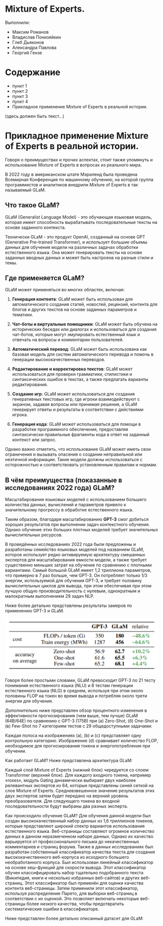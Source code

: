 # Mixture of Experts.
Выполнили:
* Максим Романов
* Владислав Понизяйкин
* Глеб Дьяконов
* Александра Павлова
* Георгий Гензе

# Содержание
* пункт 1
* пункт 2
* пункт 3
* пункт 4
* Прикладное применение Mixture of Experts в реальной истории.

(здесь должен быть текст…)

# Прикладное применение Mixture of Experts в реальной истории.
Говоря о преимуществах и прочих аспектах, стоит также упомянуть и использование Mixture of Experts в вопросах из реального мира.

В 2022 году в американском штате Мэриленд была проведена Всемирная Конференция по машинному обучению, на которой группа программистов и аналитиков внедрили Mixture of Experts в так называемый GLaM.

## Что такое GLaM?
GLaM (Generalist Language Model) - это обучающая языковая модель, которая имеет способность вырабатывать последовательные тексты на основе заданного контекста. 

Технически GLaM - это продукт OpenAI, созданный на основе GPT (Generative Pre-trained Transformer), и использует большие объемы данных для обучения модели на различных задачах обработки естественного языка. Она может генерировать тексты на основе заданных вводных данных и может быть настроена на разные стили и темы.

## Где применяется GLaM?
GLaM может применяться во многих областях, включая:

1. **Генерация контента**: GLaM может быть использован для автоматического создания статей, новостей, рецензий, контента для блогов и других текстов на основе заданных параметров и тематики.

2. **Чат-боты и виртуальные помощники**: GLaM может быть обучена на исторических беседах или диалогах и использоваться для создания чат-ботов, которые могут эмулировать естественный язык и отвечать на вопросы и комментарии пользователей.

3. **Автоматический перевод**: GLaM может быть использована как базовая модель для систем автоматического перевода и помочь в генерации высококачественных переводов.

4. **Редактирование и корректировка текстов**: GLaM может использоваться для проверки грамматики, стилистики и синтаксических ошибок в текстах, а также предлагать варианты редактирования.

5. **Создание игр**: GLaM может использоваться для создания генеративных текстовых игр, где игроки взаимодействуют с экраном, задавая вопросы или принимая решения, а GLaM генерирует ответы и результаты в соответствии с действиями игрока.

6. **Генерация кода**: GLaM может использоваться для помощи в разработке программного обеспечения, предоставляя синтаксически правильные фрагменты кода в ответ на заданный контекст или запрос.

Однако важно отметить, что использование GLaM может иметь свои ограничения и вызывать опасения о создании неправильной или неэтичной информации. Такие модели должны использоваться с осторожностью и соответствовать установленным правилам и нормам.

## В чём преимущества (показанные в исследованиях 2022 года) GLaM?
Масштабирование языковых моделей с использованием большего количества данных, вычислений и параметров привело к значительному прогрессу в обработке естественного языка.

Таким образом, благодаря масштабированию **GPT-3** смог добиться хороших результатов при выполнении задач контекстного обучения. Однако обучение этих больших плотных моделей требует значительных вычислительных ресурсов.

В проведённых исследованиях 2022 года были предложены и разработаны семейство языковых моделей под названием GLaM, которое использует редко активируемую архитектуру смешанных экспертов для масштабирования емкости модели, а также требует существенно меньших затрат на обучение по сравнению с плотными вариантами. Самый большой GLaM имеет 1,2 триллиона параметров, что примерно в 7 раз больше, чем GPT-3. Он потребляет только 1/3 энергии, используемой для обучения GPT-3, и требует половину вычислительных циклов для вывода, при этом обеспечивая при этом лучшую общую производительность с нулевым, однократным и малократным выполнением 29 задач NLP.

Ниже более детально представлены результаты замеров по применению GPT-3 и GLaM.

![GPT-3, GLaM](Mixture_of_experts_и_применение_к_GPT/GPT3:GLAM.png "GPT-3/GLaM")

Говоря более простыми словами, GLaM превосходит GPT-3 по 21 тесту понимания естественного языка (NLU) и 8 тестам генерации естественного языка (NLG) в среднем, используя при этом около половины FLOP на токен во время вывода и потребляя около трети энергии для обучения.

Дополнительно ниже представлен обзор процентного изменения в эффективности прогнозирования (чем выше, тем лучше) GLaM (64B/64E) по сравнению с GPT-3 (175B) при (а) Zero-Shot, (б) One-Shot и (в) Few-Shot по 7 категориям тестов с 29 общедоступными задачами:



Каждая полоса на изображениях (a), (b) и (c) представляет одну контрольную категорию. Изображение (d) сравнивает количество FLOP, необходимое для прогнозирования токена и энергопотребления при обучении.

Как работает GLaM?
Ниже представлена архитектура GLaM:


Каждый слой Mixture of Experts (нижний блок) чередуется со слоем Transformer (верхний блок). Для каждого входного токена, например «roses», модуль Gating динамически выбирает двух наиболее релевантных экспертов из 64, которые представлены синей сеткой на слое Mixture of Experts. Средневзвешенное значение результатов этих двух экспертов затем будет передано на верхний уровень преобразователя. Для следующего токена во входной последовательности будут выбраны два разных эксперта.

Как происходило обучение GLaM?
Для обучения данной модели был создан высококачественный набор данных из 1,6 триллионов токенов, которые представляют широкий спектр вариантов использования естественного языка. Веб-страницы составляют огромное количество данных в данном неразмеченном наборе данных. Однако их качество варьируется от профессионального письма до некачественных комментариев и страниц форума. Также в данных исследованиях был разработан собственный классификатор качества текста для создания высококачественного веб-корпуса из исходного большего необработанного корпуса. Был использован линейный классификатор на основе хеш-функций для скорости вывода. Этот классификатор обучен классифицировать набор тщательно подобранного текста (Википедия, книги и несколько избранных веб-сайтов) и других веб-страниц. Этот классификатор был применён для оценки качества контента веб-страницы. Затем применили этот классификатор, используя распределение Парето, для выборки веб-страниц в соответствии с их оценкой. Это позволяет включать некоторые веб-страницы более низкого качества, чтобы предотвратить систематические ошибки в классификаторе.

Ниже представлен более детально описанный датасет для GLaM:




